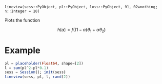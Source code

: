 ```
lineview(sess::PyObject, pl::PyObject, loss::PyObject, θ1, θ2=nothing; n::Integer = 10)
```

Plots the function 

$$
h(α) = f((1-α)θ_1 + αθ_2)
$$

# Example

```julia
pl = placeholder(Float64, shape=[2])
l = sum(pl^2-pl*0.1)
sess = Session(); init(sess)
lineview(sess, pl, l, rand(2))
```
